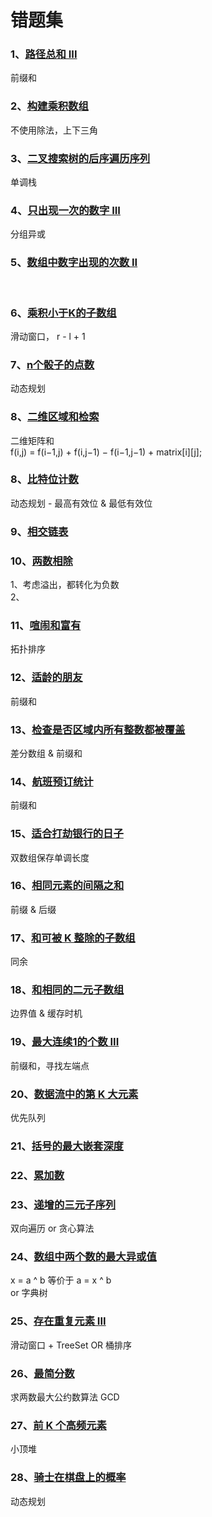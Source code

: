 # 错题集

### 1、[路径总和 III](./arithmetic/src/main/java/com/kevin/arithmetic/leetcode/Num437.java) 
前缀和 <br/>
   
### 2、[构建乘积数组](./arithmetic/src/main/java/com/kevin/arithmetic/leetcode/Offer66.java)
不使用除法，上下三角 <br/>

### 3、[二叉搜索树的后序遍历序列](./arithmetic/src/main/java/com/kevin/arithmetic/leetcode/Offer33.java)
单调栈 <br/>

### 4、[只出现一次的数字 III](./arithmetic/src/main/java/com/kevin/arithmetic/leetcode/Num260.java)
分组异或 <br/>

### 5、[数组中数字出现的次数 II](./arithmetic/src/main/java/com/kevin/arithmetic/leetcode/Num137.java)
<br/>

### 6、[乘积小于K的子数组](./arithmetic/src/main/java/com/kevin/arithmetic/leetcode/Num713.java)
滑动窗口， r - l + 1 <br/>

### 7、[n个骰子的点数](./arithmetic/src/main/java/com/kevin/arithmetic/leetcode/Offer60.java)
动态规划 <br/>

### 8、[二维区域和检索](./arithmetic/src/main/java/com/kevin/arithmetic/leetcode/Num304.java)
二维矩阵和 <br/>
f(i,j) = f(i−1,j) + f(i,j−1) − f(i−1,j−1) + matrix[i][j]; <br/>

### 8、[比特位计数](./arithmetic/src/main/java/com/kevin/arithmetic/leetcode/Num338.java)
动态规划 - 最高有效位 & 最低有效位 <br/>

### 9、[相交链表](./arithmetic/src/main/java/com/kevin/arithmetic/leetcode/Num160AndOffer52.java)

### 10、[两数相除](./arithmetic/src/main/java/com/kevin/arithmetic/leetcode/Num29.java)
1、考虑溢出，都转化为负数 <br/>
2、

### 11、[喧闹和富有](./arithmetic/src/main/java/com/kevin/arithmetic/leetcode/Num851.java)
拓扑排序 </br>

### 12、[适龄的朋友](./arithmetic/src/main/java/com/kevin/arithmetic/leetcode/Num825.java)
前缀和 </br>

### 13、[检查是否区域内所有整数都被覆盖](./arithmetic/src/main/java/com/kevin/arithmetic/leetcode/Num1893.java)
差分数组 & 前缀和 </br>

### 14、[航班预订统计](./arithmetic/src/main/java/com/kevin/arithmetic/leetcode/Num1109.java)
前缀和 </br>

### 15、[适合打劫银行的日子](./arithmetic/src/main/java/com/kevin/arithmetic/leetcode/Num2100.java)
双数组保存单调长度 </br>

### 16、[相同元素的间隔之和](./arithmetic/src/main/java/com/kevin/arithmetic/leetcode/Num2121.java)
前缀 & 后缀 </br>

### 17、[和可被 K 整除的子数组](./arithmetic/src/main/java/com/kevin/arithmetic/leetcode/Num974.java)
同余 </br>

### 18、[和相同的二元子数组](./arithmetic/src/main/java/com/kevin/arithmetic/leetcode/Num930.java)
边界值 & 缓存时机 </br>

### 19、[最大连续1的个数 III](./arithmetic/src/main/java/com/kevin/arithmetic/leetcode/Num1004.java)
前缀和，寻找左端点 </br>

### 20、[数据流中的第 K 大元素](./arithmetic/src/main/java/com/kevin/arithmetic/leetcode/Num703.java)
优先队列 </br>

### 21、[括号的最大嵌套深度](./arithmetic/src/main/java/com/kevin/arithmetic/leetcode/Num1614.java)

### 22、[累加数](./arithmetic/src/main/java/com/kevin/arithmetic/leetcode/Num306.java)

### 23、[递增的三元子序列](./arithmetic/src/main/java/com/kevin/arithmetic/leetcode/Num334.java)
双向遍历 or 贪心算法</br>

### 24、[数组中两个数的最大异或值](./arithmetic/src/main/java/com/kevin/arithmetic/leetcode/Num421.java)
x = a ^ b 等价于 a = x ^ b </br>
or 字典树 </br>

### 25、[存在重复元素 III](./arithmetic/src/main/java/com/kevin/arithmetic/leetcode/Num220.java)
滑动窗口 + TreeSet  OR  桶排序 </br>

### 26、[最简分数](./arithmetic/src/main/java/com/kevin/arithmetic/leetcode/Num1447.java)
求两数最大公约数算法 GCD </br>

### 27、[前 K 个高频元素](./arithmetic/src/main/java/com/kevin/arithmetic/leetcode/Num347.java)
小顶堆 </br>

### 28、[骑士在棋盘上的概率](./arithmetic/src/main/java/com/kevin/arithmetic/leetcode/Num688.java)
动态规划 </br>
